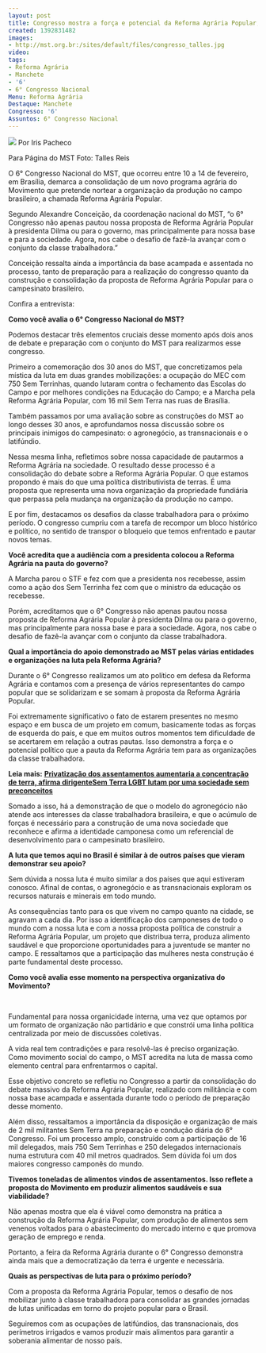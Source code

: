 ```yaml
---
layout: post
title: Congresso mostra a força e potencial da Reforma Agrária Popular, afirma Conceição
created: 1392831482
images:
- http://mst.org.br:/sites/default/files/congresso_talles.jpg
video: 
tags:
- Reforma Agrária
- Manchete
- '6'
- 6° Congresso Nacional
Menu: Reforma Agrária
Destaque: Manchete
Congresso: '6'
Assuntos: 6° Congresso Nacional
---
```



![](/sites/default/files/congresso_talles.jpg)
Por Iris Pacheco 

Para Página do MST
Foto: Talles Reis


O 6° Congresso Nacional do MST, que ocorreu entre 10 a 14 de fevereiro, em Brasília, demarca a consolidação de um novo programa agrária do Movimento que pretende nortear a organização da produção no campo brasileiro, a chamada Reforma Agrária Popular. 


Segundo Alexandre Conceição, da coordenação nacional do MST, “o 6° Congresso não apenas pautou nossa proposta de Reforma Agrária Popular à presidenta Dilma ou para o governo, mas principalmente para nossa base e para a sociedade. Agora, nos cabe o desafio de fazê-la avançar com o conjunto da classe trabalhadora.”


Conceição ressalta ainda a importância da base acampada e assentada no processo, tanto de preparação para a realização do congresso quanto da construção e consolidação da proposta de Reforma Agrária Popular para o campesinato brasileiro. 


Confira a entrevista:


**Como você avalia o 6° Congresso Nacional do MST?**

Podemos destacar três elementos cruciais desse momento após dois anos de debate e preparação com o conjunto do MST para realizarmos esse congresso.


Primeiro a comemoração dos 30 anos do MST, que concretizamos pela mística da luta em duas grandes mobilizações: a ocupação do MEC com 750 Sem Terrinhas, quando lutaram contra o fechamento das Escolas do Campo e por melhores condições na Educação do Campo; e a Marcha pela Reforma Agrária Popular, com 16 mil Sem Terra nas ruas de Brasília.


Também passamos por uma avaliação sobre as construções do MST ao longo desses 30 anos, e aprofundamos nossa discussão sobre os principais inimigos do campesinato: o agronegócio, as transnacionais e o latifúndio. 


Nessa mesma linha, refletimos sobre nossa capacidade de pautarmos a Reforma Agrária na sociedade. O resultado desse processo é a consolidação do debate sobre a Reforma Agrária Popular. O que estamos propondo é mais do que uma política distributivista de terras. É uma proposta que representa uma nova organização da propriedade fundiária que perpassa pela mudança na organização da produção no campo. 


E por fim, destacamos os desafios da classe trabalhadora para o próximo período. O congresso cumpriu com a tarefa de recompor um bloco histórico e político, no sentido de transpor o bloqueio que temos enfrentado e pautar novos temas.  

**Você acredita que a audiência com a presidenta colocou a Reforma Agrária na pauta do governo?**


A Marcha parou o STF e fez com que a presidenta nos recebesse, assim como a ação dos Sem Terrinha fez com que o ministro da educação os recebesse. 


Porém, acreditamos que o 6° Congresso não apenas pautou nossa proposta de Reforma Agrária Popular à presidenta Dilma ou para o governo, mas principalmente para nossa base e para a sociedade. Agora, nos cabe o desafio de fazê-la avançar com o conjunto da classe trabalhadora. 


**Qual a importância do apoio demonstrado ao MST pelas várias entidades e organizações na luta pela Reforma Agrária?**

Durante o 6° Congresso realizamos um ato político em defesa da Reforma Agrária e contamos com a presença de vários representantes do campo popular que se solidarizam e se somam à proposta da Reforma Agrária Popular. 


Foi extremamente significativo o fato de estarem presentes no mesmo espaço e em busca de um projeto em comum, basicamente todas as forças de esquerda do país, e que em muitos outros momentos tem dificuldade de se acertarem em relação a outras pautas. Isso demonstra a força e o potencial político que a pauta da Reforma Agrária tem para as organizações da classe trabalhadora.


**Leia mais:**
[**Privatização dos assentamentos aumentaria a concentração de terra, afirma dirigente**](http://www.mst.org.br/node/15743)[**Sem Terra LGBT lutam por uma sociedade sem preconceitos**](http://www.mst.org.br/node/15752)  

Somado a isso, há a demonstração de que o modelo do agronegócio não atende aos interesses da classe trabalhadora brasileira, e que o acúmulo de forças é necessário para a construção de uma nova sociedade que reconhece e afirma a identidade camponesa como um referencial de desenvolvimento para o campesinato brasileiro. 


**A luta que temos aqui no Brasil é similar à de outros países que vieram demonstrar seu apoio?**

Sem dúvida a nossa luta é muito similar a dos países que aqui estiveram conosco. Afinal de contas, o agronegócio e as transnacionais exploram os recursos naturais e minerais em todo mundo. 


As consequências tanto para os que vivem no campo quanto na cidade, se agravam a cada dia. Por isso a identificação dos camponeses de todo o mundo com a nossa luta e com a nossa proposta política de construir a Reforma Agrária Popular, um projeto que distribua terra, produza alimento saudável e que proporcione oportunidades para a juventude se manter no campo. E ressaltamos que a participação das mulheres nesta construção é parte fundamental deste processo.


**Como você avalia esse momento na perspectiva organizativa do Movimento?**

 

Fundamental para nossa organicidade interna, uma vez que optamos por um formato de organização não partidário e que constrói uma linha política centralizada por meio de discussões coletivas. 


A vida real tem contradições e para resolvê-las é preciso organização. Como movimento social do campo, o MST acredita na luta de massa como elemento central para enfrentarmos o capital. 


Esse objetivo concreto se refletiu no Congresso a partir da consolidação do debate massivo da Reforma Agrária Popular, realizado com militância e com nossa base acampada e assentada durante todo o período de preparação desse momento. 


Além disso, ressaltamos a importância da disposição e organização de mais de 2 mil militantes Sem Terra na preparação e condução diária do 6° Congresso. Foi um processo amplo, construído com a participação de 16 mil delegados, mais 750 Sem Terrinhas e 250 delegados internacionais numa estrutura com 40 mil metros quadrados. Sem dúvida foi um dos maiores congresso camponês do mundo.


**Tivemos toneladas de alimentos vindos de assentamentos. Isso reflete a proposta do Movimento em produzir alimentos saudáveis e sua viabilidade?**

Não apenas mostra que ela é viável como demonstra na prática a construção da Reforma Agrária Popular, com produção de alimentos sem venenos voltados para o abastecimento do mercado interno e que promova geração de emprego e renda. 


Portanto, a feira da Reforma Agrária durante o 6° Congresso demonstra ainda mais que a democratização da terra é urgente e necessária. 


**Quais as perspectivas de luta para o próximo período?**

Com a proposta da Reforma Agrária Popular, temos o desafio de nos mobilizar junto à classe trabalhadora para consolidar as grandes jornadas de lutas unificadas em torno do projeto popular para o Brasil. 


Seguiremos com as ocupações de latifúndios, das transnacionais, dos perímetros irrigados e vamos produzir mais alimentos para garantir a soberania alimentar de nosso país.
